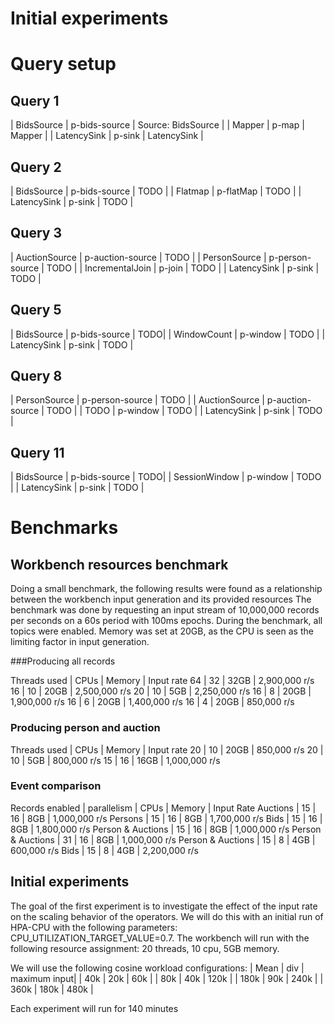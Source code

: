 # Initial experiments


# Query setup

## Query 1
| BidsSource | p-bids-source | Source: BidsSource |
| Mapper | p-map | Mapper |
| LatencySink | p-sink | LatencySink | 

## Query 2
| BidsSource | p-bids-source | TODO |
| Flatmap | p-flatMap | TODO |
| LatencySink | p-sink | TODO |

## Query 3
| AuctionSource | p-auction-source | TODO |
| PersonSource | p-person-source | TODO |
| IncrementalJoin | p-join | TODO |
| LatencySink | p-sink | TODO |

## Query 5
| BidsSource | p-bids-source | TODO|
| WindowCount | p-window | TODO |
| LatencySink | p-sink | TODO |

## Query 8
| PersonSource | p-person-source | TODO |
| AuctionSource | p-auction-source | TODO |
| TODO | p-window | TODO |
| LatencySink | p-sink | TODO |

## Query 11
| BidsSource | p-bids-source | TODO|
| SessionWindow | p-window | TODO |
| LatencySink | p-sink | TODO |


# Benchmarks

## Workbench resources benchmark
Doing a small benchmark, the following results were found as a relationship between the workbench input generation and its provided resources
The benchmark was done by requesting an input stream of 10,000,000 records per seconds on a 60s period with 100ms epochs.
During the benchmark, all topics were enabled. Memory was set at 20GB, as the CPU is seen as the limiting factor in input generation.

###Producing all records

Threads used | CPUs | Memory | Input rate
64 | 32 | 32GB | 2,900,000 r/s
16 | 10 | 20GB | 2,500,000 r/s
20 | 10 |  5GB | 2,250,000 r/s
16 | 8  | 20GB | 1,900,000 r/s
16 | 6  | 20GB | 1,400,000 r/s
16 | 4  | 20GB |   850,000 r/s

### Producing person and auction

Threads used | CPUs | Memory | Input rate
20 | 10 |  20GB | 850,000 r/s
20 | 10 |  5GB | 800,000 r/s
15 | 16 |  16GB | 1,000,000 r/s


### Event comparison
Records enabled     | parallelism   | CPUs  | Memory    | Input Rate
Auctions            | 15            | 16    | 8GB       | 1,000,000 r/s
Persons             | 15            | 16    | 8GB       | 1,700,000 r/s
Bids                | 15            | 16    | 8GB       | 1,800,000 r/s
Person & Auctions   | 15            | 16    | 8GB       | 1,000,000 r/s
Person & Auctions   | 31            | 16    | 8GB       | 1,000,000 r/s
Person & Auctions   | 15            | 8     | 4GB       |   600,000 r/s
Bids                | 15            | 8     | 4GB       | 2,200,000 r/s

## Initial experiments
The goal of the first experiment is to investigate the effect of the input rate on the scaling behavior of the operators.
We will do this with an initial run of HPA-CPU with the following parameters: CPU_UTILIZATION_TARGET_VALUE=0.7.
The workbench will run with the following resource assignment: 20 threads, 10 cpu, 5GB memory.

We will use the following cosine workload configurations:
| Mean | div | maximum input|
|   40k |  20k |   60k |
|   80k |  40k |  120k |
|  180k |  90k |  240k |
|  360k | 180k |  480k |


Each experiment will run for 140 minutes